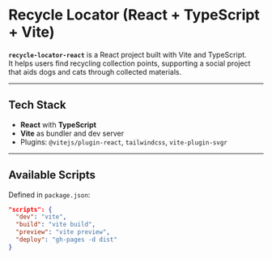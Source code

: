 # Recycle Locator (React + TypeScript + Vite)

**`recycle-locator-react`** is a React project built with Vite and TypeScript.  
It helps users find recycling collection points, supporting a social project that aids dogs and cats through collected materials.

---

##  Tech Stack

- **React** with **TypeScript**  
- **Vite** as bundler and dev server  
- Plugins: `@vitejs/plugin-react`, `tailwindcss`, `vite-plugin-svgr`

---

##  Available Scripts

Defined in `package.json`:

```json
"scripts": {
  "dev": "vite",
  "build": "vite build",
  "preview": "vite preview",
  "deploy": "gh-pages -d dist"
}

